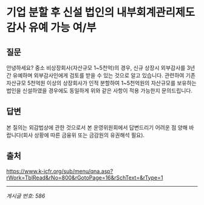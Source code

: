 # 기업 분할 후 신설 법인의 내부회계관리제도 감사 유예 가능 여/부

## 질문
안녕하세요?
중소 비상장회사(자산규모 1~5천억)의 경우, 신규 상장시 외부감사를 3년간 유예하며 외부감사인에게 검토를 받을 수 있는 것으로 알고 있습니다.
관련하여 기존 자산규모 5천억원 이상의 상장회사가 인적 분할하여 1~5천억원의 자산규모를 보유하는 법인을 신설하였을 경우에도 동일하게 위와 같은 사항이 적용 가능한지 문의드립니다.

## 답변
본 질의는 외감법상에 관한 것으로서 본 운영위원회에서 답변드리기 어려운 점 양해 바랍니다(회사 상황에 따른 금융위 또는 금감원의 유권해석 필요).

## 출처
https://www.k-icfr.org/sub/menu/qna.asp?rWork=TblRead&rNo=800&rGotoPage=16&rSchText=&rType=1

---
*게시글 번호: 586*
